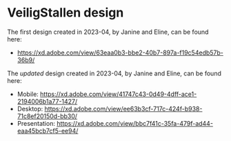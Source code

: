 # VeiligStallen design

The first design created in 2023-04, by Janine and Eline, can be found here:

- https://xd.adobe.com/view/63eaa0b3-bbe2-40b7-897a-f19c54edb57b-36b9/ 

The *updated* design created in 2023-04, by Janine and Eline, can be found here:

- Mobile: https://xd.adobe.com/view/41747c43-0d49-4dff-ace1-2194006b1a77-1427/
- Desktop: https://xd.adobe.com/view/ee63b3cf-717c-424f-b938-71c8ef20150d-bb30/
- Presentation: https://xd.adobe.com/view/bbc7f41c-35fa-479f-ad44-eaa45bcb7cf5-ee94/
